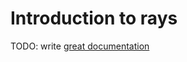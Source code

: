 # Introduction to rays

TODO: write [great documentation](http://jacobian.org/writing/great-documentation/what-to-write/)
